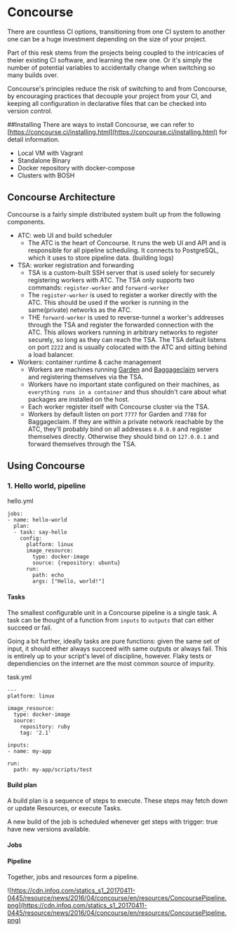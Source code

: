 # Concourse
There are countless CI options, transitioning from one CI system to another one can be a huge investment depending on the size of your project.

Part of this resk stems from the projects being coupled to the intricacies of theier existing CI software, and learning the new one. Or it's simply the number of potential variables to accidentally change when switching so many builds over.

Concourse's principles reduce the risk of switching to and from Concourse, by encouraging practices that decouple your project from your CI, and keeping all configuration in declarative files that can be checked into version control.

##Installing
There are ways to install Concourse, we can refer to [https://concourse.ci/installing.html](https://concourse.ci/installing.html) for detail information.

* Local VM with Vagrant
* Standalone Binary
* Docker repository with docker-compose
* Clusters with BOSH

## Concourse Architecture
Concourse is a fairly simple distributed system built up from the following components. 

* ATC: web UI and build scheduler
	* The ATC is the heart of Concourse. It runs the web UI and API and is responsible for all pipeline scheduling. It connects to PostgreSQL, which it uses to store pipeline data. (building logs)  
* TSA: worker registration and forwarding
	* TSA is a custom-built SSH server that is used solely for securely registering workers with ATC. The TSA only supports two commands: `register-worker` and `forward-worker`
	* The `register-worker` is used to register a worker directly with the ATC. This should be used if the worker is running in the same(private) networks as the ATC.
	* THE `forward-worker` is used to reverse-tunnel a worker's addresses through the TSA and register the forwarded connection with the ATC. This allows workers running in arbitrary networks to register securely, so long as they can reach the TSA. The TSA default listens on port `2222` and is usually colocated with the ATC and sitting behind a load balancer.  
* Workers: container runtime & cache management
	* Workers are machines running [Garden](https://github.com/cloudfoundry-incubator/garden) and [Baggageclaim](https://github.com/concourse/baggageclaim) servers and registering themselves via the TSA.
	* Workers have no important state configured on their machines, as `everything runs in a container` and thus shouldn't care about what packages are installed on the host.
	* Each worker register itself with Concourse cluster via the TSA.
	* Workers by default listen on port `7777` for Garden and `7788` for Baggageclaim. If they are within a private network reachable by the ATC, they'll probably bind on all addresses `0.0.0.0` and register themselves directly. Otherwise they should bind on `127.0.0.1` and forward themselves through the TSA.

	
## Using Concourse

### 1. Hello world, pipeline
hello.yml

```
jobs:
- name: hello-world
  plan:
  - task: say-hello
    config:
      platform: linux
      image_resource:
        type: docker-image
        source: {repository: ubuntu}
      run:
        path: echo
        args: ["Hello, world!"]
```

#### Tasks
The smallest configurable unit in a Concourse pipeline is a single task. A task can be thought of a function from `inputs` to `outputs` that can either succeed or fail.

Going a bit further, ideally tasks are pure functions: given the same set of input, it should either always succeed with same outputs or always fail. This is entirely up to your script's level of discipline, however. Flaky tests or dependiencies on the internet are the most common source of impurity.

task.yml

```
---
platform: linux

image_resource:
  type: docker-image
  source:
    repository: ruby
    tag: '2.1'

inputs:
- name: my-app

run:
  path: my-app/scripts/test
```
#### Build plan
A build plan is a sequence of steps to execute. These steps may fetch down or update Resources, or execute Tasks.

A new build of the job is scheduled whenever get steps with trigger: true have new versions available.








#### Jobs

#### Pipeline
Together, jobs and resources form a pipeline.

![https://cdn.infoq.com/statics_s1_20170411-0445/resource/news/2016/04/concourse/en/resources/ConcoursePipeline.png](https://cdn.infoq.com/statics_s1_20170411-0445/resource/news/2016/04/concourse/en/resources/ConcoursePipeline.png)

